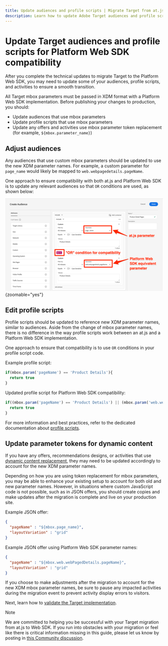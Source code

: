 ```yaml
---
title: Update audiences and profile scripts | Migrate Target from at.js 2.x to Web SDK
description: Learn how to update Adobe Target audiences and profile scripts for compatibility with Experience Platform Web SDK.
---
```

# Update Target audiences and profile scripts for Platform Web SDK compatibility

After you complete the technical updates to migrate Target to the Platform Web SDK, you may need to update some of your audiences, profile scripts, and activities to ensure a smooth transition. 

All Target mbox parameters must be passed in XDM format with a Platform Web SDK implementation. Before publishing your changes to production, you should:

* Update audiences that use mbox parameters
* Update profile scripts that use mbox parameters
* Update any offers and activities use mbox parameter token replacement (for example, `${mbox.parameter_name}`)

## Adjust audiences

Any audiences that use custom mbox parameters should be updated to use the new XDM parameter names. For example, a custom parameter for `page_name` would likely be mapped to `web.webpagedetails.pageName`.

One approach to ensure compatibility with both at.js and Platform Web SDK is to update any relevant audiences so that `OR` conditions are used, as shown below:

![How to view update a Target audience for Platform Web SDK compatibility](assets/target-audience-update.png){zoomable="yes"}

## Edit profile scripts
 
Profile scripts should be updated to reference new XDM parameter names, similar to audiences. Aside from the change of mbox parameter names, there is no difference in the way profile scripts work between an at.js and a Platform Web SDK implementation.

One approach to ensure that compatibility is to use `OR` conditions in your profile script code.

Example profile script: 

```Javascript
if(mbox.param('pageName') == 'Product Details'){
  return true
}
```

Updated profile script for Platform Web SDK compatibility:

```Javascript
if((mbox.param('pageName') == 'Product Details') || (mbox.param('web.webPageDetails.pageName') =='Product Details')){
  return true
}
```

For more information and best practices, refer to the dedicated documentation about [profile scripts](https://experienceleague.adobe.com/docs/target/using/audiences/visitor-profiles/profile-parameters.html). 

## Update parameter tokens for dynamic content

If you have any offers, recommendations designs, or activities that use [dynamic content replacement](https://experienceleague.adobe.com/docs/target/using/experiences/offers/passing-profile-attributes-to-the-html-offer.html), they may need to be updated accordingly to account for the new XDM parameter names.

Depending on how you are using token replacement for mbox parameters, you may be able to enhance your existing setup to account for both old and new parameter names. However, in situations where custom JavaScript code is not possible, such as in JSON offers, you should create copies and make updates after the migration is complete and live on your production site.

Example JSON offer:

```JSON
{
  "pageName" : "${mbox.page_name}",
  "layoutVariation" : "grid"
}
```

Example JSON offer using Platform Web SDK parameter names:

```JSON
{
  "pageName" : "${mbox.web.webPagedDetails.pageName}",
  "layoutVariation" : "grid"
}
```

If you choose to make adjustments after the migration to account for the new XDM mbox parameter names, be sure to pause any impacted activities during the migration event to prevent activity display errors to visitors.

Next, learn how to [validate the Target implementation](validate.md).

>[!NOTE]
>
>We are committed to helping you be successful with your Target migration from at.js to Web SDK. If you run into obstacles with your migration or feel like there is critical information missing in this guide, please let us know by posting in [this Community discussion](https://experienceleaguecommunities.adobe.com/t5/adobe-experience-platform-data/tutorial-discussion-migrate-target-from-at-js-to-web-sdk/m-p/575587#M463).